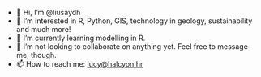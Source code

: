 - 👋 Hi, I’m @liusaydh
- 👀 I’m interested in R, Python, GIS, technology in geology, sustainability and much more!
- 🌱 I’m currently learning modelling in R.
- 💞️ I’m not looking to collaborate on anything yet. Feel free to message me, though.
- 📫 How to reach me: lucy@halcyon.hr
